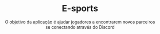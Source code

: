 <h1 align="center">E-sports</h1>

<p align="center">O objetivo da aplicação é ajudar jogadores a encontrarem novos parceiros se conectando através do Discord</p>

